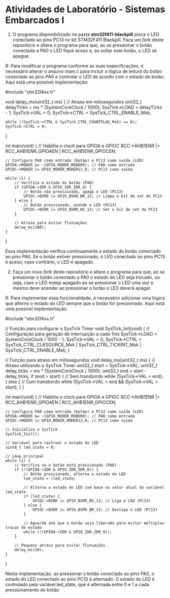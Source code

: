 # Atividades de Laboratório - Sistemas Embarcados I

1. O programa disponibilizado na pasta **stm32f411-blackpill** pisca o LED conectado ao pino PC13 no kit STM32F411 Blackpill. Faça um *fork* deste repositório e altere o programa para que, ao se pressionar o botão conectado a PA0 o LED fique aceso e, ao soltar este botão, o LED se apague.

R: Para modificar o programa conforme as suas especificações, é necessário alterar o arquivo main.c para incluir a lógica de leitura do botão conectado ao pino PA0 e controlar o LED de acordo com o estado do botão. Aqui está uma possível implementação:

#include "stm32f4xx.h"

void delay_ms(uint32_t ms) {
    // Atraso em milissegundos
    uint32_t delayTicks = ms * (SystemCoreClock / 1000);
    SysTick->LOAD = delayTicks - 1;
    SysTick->VAL = 0;
    SysTick->CTRL = SysTick_CTRL_ENABLE_Msk;

    while ((SysTick->CTRL & SysTick_CTRL_COUNTFLAG_Msk) == 0);
    SysTick->CTRL = 0;
}

int main(void) {
    // Habilita o clock para GPIOA e GPIOC
    RCC->AHB1ENR |= RCC_AHB1ENR_GPIOAEN | RCC_AHB1ENR_GPIOCEN;

    // Configura PA0 como entrada (botão) e PC13 como saída (LED)
    GPIOA->MODER &= ~(GPIO_MODER_MODER0); // PA0 como entrada
    GPIOC->MODER |= GPIO_MODER_MODER13_0; // PC13 como saída

    while (1) {
        // Verifica o estado do botão (PA0)
        if (GPIOA->IDR & GPIO_IDR_IDR_0) {
            // Botão não pressionado, apaga o LED (PC13)
            GPIOC->BSRR |= GPIO_BSRR_BR_13; // Limpa o bit de set do PC13
        } else {
            // Botão pressionado, acende o LED (PC13)
            GPIOC->BSRR |= GPIO_BSRR_BS_13; // Set o bit de set do PC13
        }

        // Atraso para evitar flutuações
        delay_ms(100);
    }
}

Essa implementação verifica continuamente o estado do botão conectado ao pino PA0. Se o botão estiver pressionado, o LED conectado ao pino PC13 é aceso; caso contrário, o LED é apagado.

2. Faça um novo *fork* deste repositório e altere o programa para que, ao se pressionar o botão conectado a PA0 o estado do LED seja trocado, ou seja, caso o LED esteja apagado ao se pressionar o LED uma vez o mesmo deve acender ao pressionar o botão o LED deverá apagar.

R: Para implementar essa funcionalidade, é necessário adicionar uma lógica que alterne o estado do LED sempre que o botão for pressionado. Aqui está uma possível implementação:

#include "stm32f4xx.h"

// Função para configurar o SysTick Timer
void SysTick_Init(void) {
    // Configuração para geração de interrupção a cada 1ms
    SysTick->LOAD = SystemCoreClock / 1000 - 1;
    SysTick->VAL = 0;
    SysTick->CTRL = SysTick_CTRL_CLKSOURCE_Msk | SysTick_CTRL_TICKINT_Msk | SysTick_CTRL_ENABLE_Msk;
}

// Função para atraso em milissegundos
void delay_ms(uint32_t ms) {
    // Atraso utilizando o SysTick Timer
    uint32_t start = SysTick->VAL;
    uint32_t delay_ticks = ms * (SystemCoreClock / 1000);
    uint32_t end = start - delay_ticks;
    if (end > start) {
        // Sem transbordo
        while (SysTick->VAL > end);
    } else {
        // Com transbordo
        while (SysTick->VAL > end && SysTick->VAL < start);
    }
}

int main(void) {
    // Habilita o clock para GPIOA e GPIOC
    RCC->AHB1ENR |= RCC_AHB1ENR_GPIOAEN | RCC_AHB1ENR_GPIOCEN;

    // Configura PA0 como entrada (botão) e PC13 como saída (LED)
    GPIOA->MODER &= ~(GPIO_MODER_MODER0); // PA0 como entrada
    GPIOC->MODER |= GPIO_MODER_MODER13_0; // PC13 como saída

    // Inicializa o SysTick
    SysTick_Init();

    // Variável para rastrear o estado do LED
    uint8_t led_state = 0;

    // Loop principal
    while (1) {
        // Verifica se o botão está pressionado (PA0)
        if (!(GPIOA->IDR & GPIO_IDR_IDR_0)) {
            // Botão pressionado, alterna o estado do LED
            led_state = !led_state;
            
            // Alterna o estado do LED com base no valor atual da variável led_state
            if (led_state) {
                GPIOC->BSRR |= GPIO_BSRR_BS_13; // Liga o LED (PC13)
            } else {
                GPIOC->BSRR |= GPIO_BSRR_BR_13; // Desliga o LED (PC13)
            }
            
            // Aguarda até que o botão seja liberado para evitar múltiplas trocas de estado
            while (!(GPIOA->IDR & GPIO_IDR_IDR_0));
        }

        // Pequeno atraso para evitar flutuações
        delay_ms(10);
    }
}

Nesta implementação, ao pressionar o botão conectado ao pino PA0, o estado do LED conectado ao pino PC13 é alternado. O estado do LED é controlado pela variável led_state, que é alternada entre 0 e 1 a cada pressionamento do botão.
